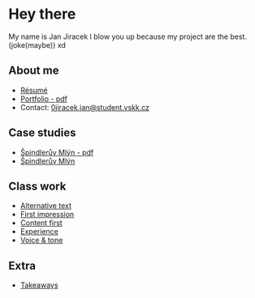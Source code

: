 # Hey there
My name is Jan Jiracek I blow you up because my project are the best. (joke(maybe)) xd

## About me 

- [Résumé](04-experience.md/index.md)
- [Portfolio - pdf](03-content-first/portfolio-janjiracek.pdf)
- Contact: 0jiracek.jan@student.vskk.cz

## Case studies

- [Špindlerův Mlýn - pdf](03-content-first/casestudy-janjiracek.pdf)
- [Špindlerův Mlýn](03-content-first/case-study.md)

## Class work

- [Alternative text](01-alternative-text/index.md)
- [First impression](02-first-impression/index.md)
- [Content first](03-content-first/case-study.md)
- [Experience](04-experience/index.md)
- [Voice & tone](05-voice-tone/index.md)

## Extra

- [Takeaways](/takeaway/index.md)
